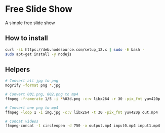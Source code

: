 # Free Slide Show

A simple free slide show

## How to install

```bash
curl -sL https://deb.nodesource.com/setup_12.x | sudo -E bash -
sudo apt-get install -y nodejs
```

## Helpers

```bash
# Convert all jpg to png
mogrify -format png *.jpg

# Convert 001.png, 002.png to mp4
ffmpeg -framerate 1/5 -i *%03d.png -c:v libx264 -r 30 -pix_fmt yuv420p out.mp4

# Convert one png to mp4
ffmpeg -loop 1 -i img.jpg -c:v libx264 -t 30 -pix_fmt yuv420p out.mp4

# Concat videos
ffmpeg-concat -t circleopen -d 750 -o output.mp4 input0.mp4 input1.mp4 input2.mp4
```